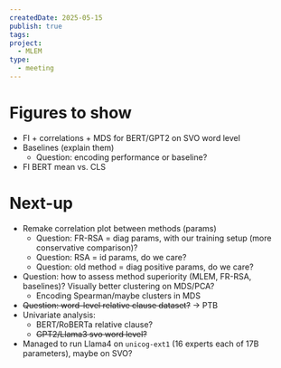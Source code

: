 ```yaml
---
createdDate: 2025-05-15
publish: true
tags: 
project:
  - MLEM
type:
  - meeting
---
```

# Figures to show
- FI + correlations + MDS for BERT/GPT2 on SVO word level
- Baselines (explain them)
	- Question: encoding performance or baseline?
- FI BERT mean vs. CLS
# Next-up
- Remake correlation plot between methods (params)
	- Question: FR-RSA = diag params, with our training setup (more conservative comparison)?
	- Question: RSA = id params, do we care?
	- Question: old method = diag positive params, do we care?
- Question: how to assess method superiority (MLEM, FR-RSA, baselines)? Visually better clustering on MDS/PCA?
	- Encoding Spearman/maybe clusters in MDS
- ~~Question: word-level relative clause dataset?~~ -> PTB
- Univariate analysis:
	- BERT/RoBERTa relative clause?
	- ~~GPT2/Llama3 svo word level?~~
- Managed to run Llama4 on `unicog-ext1` (16 experts each of 17B parameters), maybe on SVO?
